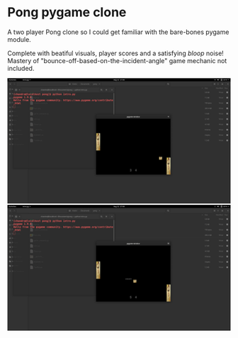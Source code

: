 # Pong pygame clone

A two player Pong clone so I could get familiar with the bare-bones pygame module.

Complete with beatiful visuals, player scores and a satisfying *bloop* noise!
Mastery of "bounce-off-based-on-the-incident-angle" game mechanic not included.

![Screenshot](/preview1.png)
![Screenshot](/preview2.png)

